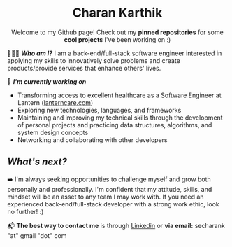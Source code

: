 <h1 align="center"> Charan Karthik </h1>
<p align="center"> Welcome to my Github page! Check out my <b>pinned repositories</b> for some <b>cool projects</b> I've been working on :) </p>

👨🏾‍💻 _**Who am I?**_
I am a back-end/full-stack software engineer interested in applying my skills to innovatively solve problems and create products/provide services that enhance others' lives.

🌱 _**I'm currently working on**_ 
* Transforming access to excellent healthcare as a Software Engineer at Lantern ([lanterncare.com](https://lanterncare.com/))
* Exploring new technologies, languages, and frameworks
* Maintaining and improving my technical skills through the development of personal projects and practicing data structures, algorithms, and system design concepts
* Networking and collaborating with other developers

## _What's next?_

➡️ I'm always seeking opportunities to challenge myself and grow both personally and professionally. I'm confident that my attitude, skills, and mindset will be an asset to any team I may work with. If you need an experienced back-end/full-stack developer with a strong work ethic, look no further! :)

📬 **The best way to contact me** is through [Linkedin](https://www.linkedin.com/in/charankarthik) or **via email:** secharank "at" gmail "dot" com


<!--
### Hi there 👋


**Charan-Karthik/Charan-Karthik** is a ✨ _special_ ✨ repository because its `README.md` (this file) appears on your GitHub profile.

Here are some ideas to get you started:

- 🔭 I’m currently working on ...
- 🌱 I’m currently learning ...
- 👯 I’m looking to collaborate on ...
- 🤔 I’m looking for help with ...
- 💬 Ask me about ...
- 📫 How to reach me: ...
- 😄 Pronouns: ...
- ⚡ Fun fact: ...
-->
